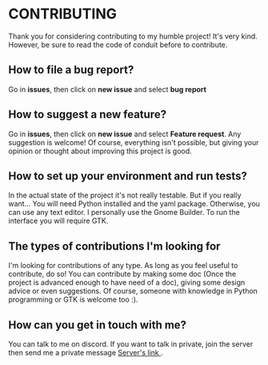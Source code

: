 # CONTRIBUTING

Thank you for considering contributing to my humble project! It's very kind. However, be sure to read the code of conduit before to contribute.

## How to file a bug report?
Go in **issues**, then click on **new issue** and select **bug report**

## How to suggest a new feature?
Go in **issues**, then click on **new issue** and select **Feature request**. Any suggestion is welcome! Of course, everything isn't possible, but giving your opinion or thought about improving this project is good.

## How to set up your environment and run tests?
In the actual state of the project it's not really testable. But if you really want...
You will need Python installed and the yaml package. Otherwise, you can use any text editor. I personally use the Gnome Builder.
To run the interface you will require GTK.


## The types of contributions I'm looking for
I'm looking for contributions of any type. As long as you feel useful to contribute, do so! You can contribute by making some doc (Once the project is advanced enough to have need of a doc), giving some design advice or even suggestions. Of course, someone with knowledge in Python programming or GTK is welcome too :).

## How can you get in touch with me?
You can talk to me on discord. If you want to talk in private, join the server then send me a private message 
[Server's link ](https://discord.gg/hSey9Bv).
